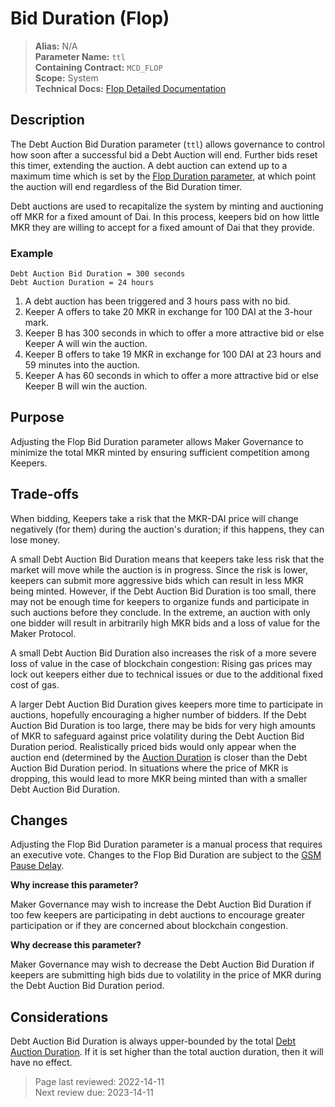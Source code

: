 # Bid Duration (Flop)

>**Alias:** N/A  
>**Parameter Name:** `ttl`  
>**Containing Contract:** `MCD_FLOP`  
>**Scope:** System  
>**Technical Docs:** [Flop Detailed Documentation](https://docs.makerdao.com/smart-contract-modules/system-stabilizer-module/flop-detailed-documentation)  

## Description

The Debt Auction Bid Duration parameter (`ttl`) allows governance to control how soon after a successful bid a Debt Auction will end. Further bids reset this timer, extending the auction. A debt auction can extend up to a maximum time which is set by the [Flop Duration parameter](param-auction-duration-flop.md), at which point the auction will end regardless of the Bid Duration timer.

Debt auctions are used to recapitalize the system by minting and auctioning off MKR for a fixed amount of Dai. In this process, keepers bid on how little MKR they are willing to accept for a fixed amount of Dai that they provide. 

### Example

```
Debt Auction Bid Duration = 300 seconds  
Debt Auction Duration = 24 hours  
```

1. A debt auction has been triggered and 3 hours pass with no bid.
2. Keeper A offers to take 20 MKR in exchange for 100 DAI at the 3-hour mark.
3. Keeper B has 300 seconds in which to offer a more attractive bid or else Keeper A will win the auction.
4. Keeper B offers to take 19 MKR in exchange for 100 DAI at 23 hours and 59 minutes into the auction.
5. Keeper A has 60 seconds in which to offer a more attractive bid or else Keeper B will win the auction.

## Purpose

Adjusting the Flop Bid Duration parameter allows Maker Governance to minimize the total MKR minted by ensuring sufficient competition among Keepers.

## Trade-offs

When bidding, Keepers take a risk that the MKR-DAI price will change negatively (for them) during the auction's duration; if this happens, they can lose money.

A small Debt Auction Bid Duration means that keepers take less risk that the market will move while the auction is in progress. Since the risk is lower, keepers can submit more aggressive bids which can result in less MKR being minted. However, if the Debt Auction Bid Duration is too small, there may not be enough time for keepers to organize funds and participate in such auctions before they conclude. In the extreme, an auction with only one bidder will result in arbitrarily high MKR bids and a loss of value for the Maker Protocol.

A small Debt Auction Bid Duration also increases the risk of a more severe loss of value in the case of blockchain congestion: Rising gas prices may lock out keepers either due to technical issues or due to the additional fixed cost of gas. 

A larger Debt Auction Bid Duration gives keepers more time to participate in auctions, hopefully encouraging a higher number of bidders. If the Debt Auction Bid Duration is too large, there may be bids for very high amounts of MKR to safeguard against price volatility during the Debt Auction Bid Duration period. Realistically priced bids would only appear when the auction end (determined by the [Auction Duration](param-auction-duration-flop.md) is closer than the Debt Auction Bid Duration period. In situations where the price of MKR is dropping, this would lead to more MKR being minted than with a smaller Debt Auction Bid Duration.

## Changes

Adjusting the Flop Bid Duration parameter is a manual process that requires an executive vote. Changes to the Flop Bid Duration are subject to the [GSM Pause Delay](../core/param-gsm-pause-delay.md).

**Why increase this parameter?**

Maker Governance may wish to increase the Debt Auction Bid Duration if too few keepers are participating in debt auctions to encourage greater participation or if they are concerned about blockchain congestion.

**Why decrease this parameter?**

Maker Governance may wish to decrease the Debt Auction Bid Duration if keepers are submitting high bids due to volatility in the price of MKR during the Debt Auction Bid Duration period.

## Considerations

Debt Auction Bid Duration is always upper-bounded by the total [Debt Auction Duration](param-auction-duration-flop.md). If it is set higher than the total auction duration, then it will have no effect. 

>Page last reviewed: 2022-14-11  
>Next review due: 2023-14-11  



